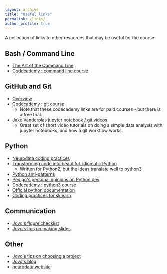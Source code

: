 ```yaml
---
layout: archive
title: "Useful links"
permalink: /links/
author_profile: true
---
```


A collection of links to other resources that may be useful for the course

## Bash / Command Line
- [The Art of the Command Line](https://github.com/jlevy/the-art-of-command-line)
- [Codecademy : command line course](https://www.codecademy.com/learn/learn-the-command-line)

## GitHub and Git
- [Overview](https://github.com/NeuroDataDesign/github_tutorial)
- [Codecademy : git course](https://www.codecademy.com/learn/learn-git)
  - Note that these codecademy links are for paid courses - but there is a free trial.
- [Jake Vanderplas jupyter notebook / git videos](https://www.youtube.com/playlist?list=PLYCpMb24GpOC704uO9svUrihl-HY1tTJJ)
  - Great set of short video tutorials on doing a simple data analysis with jupyter notebooks, and how a git workflow works.

## Python
- [Neurodata coding practices](https://github.com/neurodata/practices/blob/master/Coding-practices.md)
- [Transforming code into beautiful, idiomatic Python](https://github.com/JeffPaine/beautiful_idiomatic_python)
  - Written for Python2, but the ideas translate well to python3
- [Python anti-patterns](http://docs.quantifiedcode.com/python-anti-patterns/index.html)
- [Pedigo's personal opinions on Python dev](https://github.com/bdpedigo/giskard/blob/master/python_start.md)
- [Codecademy : python3 course](https://www.codecademy.com/learn/learn-python-3)
- [Official python documentation](https://docs.python.org/3/tutorial/index.html)
- [Coding practices for sklearn](https://scikit-learn.org/stable/developers/contributing.html#coding-guidelines)

## Communication 
- [Jovo's figure checklist](https://bitsandbrains.io/2018/09/08/figures.html)
- [Jovo's tips on making slides](https://bitsandbrains.io/2018/09/04/slides.html)

## Other
- [Jovo's tips on choosing a project](https://bitsandbrains.io/2018/08/31/sig-and-feas.html)
- [Jovo's blog](https://bitsandbrains.io/)
- [neurodata website](neurodata.io)
